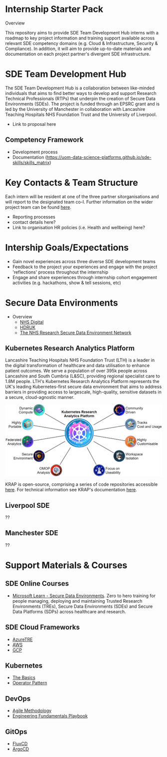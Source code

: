 # Internship Starter Pack

Overview

This repository aims to provide SDE Team Development Hub interns with a roadmap to key project information and training support available across relevant SDE competency domains (e.g. Cloud & Infrastructure, Security & Compliance). In addition, it will aim to provide up-to-date materials and documentation on each project partner's divergent SDE infrastructure. 

# SDE Team Development Hub
The SDE Team Development Hub is a collaboration between like-minded individuals that aims to find better ways to develop and support Research Technical Professionals (RTPs) that underpin the creation of Secure Data Environments (SDEs). The project is funded through an EPSRC grant and is led by the University of Manchester in collaboration with Lancashire Teaching Hospitals NHS Foundation Trust and the University of Liverpool.
- Link to proposal here


## Competency Framework
- Development process
- Documentation (https://uom-data-science-platforms.github.io/sde-skills/skills_matrix)

# Key Contacts & Team Structure
Each intern will be resident at one of the three partner sitorganisations and will report to the designated team co-I. Further information on the wider project team can be found [here](https://uom-data-science-platforms.github.io/sde-skills/about/).  

- Reporting processes
- contact details here?
- Link to organisation HR policies (i.e. Health and wellbeing) here?  

# Intership Goals/Expectations
- Gain novel experiences across three diverse SDE development teams
- Feedback to the project your experiences and engage with the project 'reflections' process throughout the internship
- Engage and share experiences through internship cohort engagement activities (e.g. hackathons, show & tell sessions, etc) 


# Secure Data Environments
- Overview
    - [NHS Digital](https://digital.nhs.uk/services/secure-data-environment-service)
    - [HDRUK](https://www.hdruk.ac.uk/access-to-health-data/trusted-research-environments/)
    - [The NHS Research Secure Data Environment Network](https://digital.nhs.uk/data-and-information/research-powered-by-data/sde-network)


## Kubernetes Research Analytics Platform
Lancashire Teaching Hospitals NHS Foundation Trust (LTH) is a leader in the digital transformation of healthcare and data utilisation to enhance patient outcomes. We serve a population of over 395k people across Lancashire and South Cumbria (L&SC), providing regional specialist care to 1.8M people. LTH's Kubernetes Research Analytics Platform represents the UK's leading Kubernetes-first secure data environment that aims to address barriers in providing access to largescale, high-quality, sensitive datasets in a secure, cloud-agnostic manner.

![alt text](assets/krap-elements.png "KRAP Core Elements")

KRAP is open-source, comprising a series of code repositories accessible [here](https://github.com/lsc-sde/). For technical information see KRAP's documentation [here](https://lsc-sde.github.io/lsc-sde/). 


## Liverpool SDE
??

## Manchester SDE
??


# Support Materials & Courses

## SDE Online Courses
- [Microsoft Learn - Secure Data Environments](https://learn.microsoft.com/en-gb/collections/p38efw2np3xq37). Zero to hero training for people managing, deploying and maintaining Trusted Research Environments (TREs), Secure Data Environments (SDEs) and Secure Data Platforms (SDPs) across healthcare and research. 

## SDE Cloud Frameworks
- [AzureTRE](https://microsoft.github.io/AzureTRE/latest/)
- [AWS]()
- [GCP]()

## Kubernetes
- [The Basics](https://kubernetes.io/docs/tutorials/kubernetes-basics/)
- [Operator Pattern](https://kubernetes.io/docs/concepts/extend-kubernetes/operator/)


## DevOps
- [Agile Methodology]()
- [Engineering Fundamentals Playbook](https://microsoft.github.io/code-with-engineering-playbook/)

## GitOps
- [FluxCD]()
- [ArgoCD]()